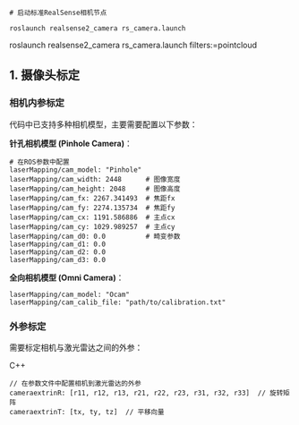 ```
# 启动标准RealSense相机节点

roslaunch realsense2_camera rs_camera.launch
```
 roslaunch realsense2_camera rs_camera.launch filters:=pointcloud

## 1. 摄像头标定

### 相机内参标定

代码中已支持多种相机模型，主要需要配置以下参数：

**针孔相机模型 (Pinhole Camera)**：


```
# 在ROS参数中配置
laserMapping/cam_model: "Pinhole"
laserMapping/cam_width: 2448      # 图像宽度
laserMapping/cam_height: 2048     # 图像高度
laserMapping/cam_fx: 2267.341493  # 焦距fx
laserMapping/cam_fy: 2274.135734  # 焦距fy  
laserMapping/cam_cx: 1191.586886  # 主点cx
laserMapping/cam_cy: 1029.989257  # 主点cy
laserMapping/cam_d0: 0.0          # 畸变参数
laserMapping/cam_d1: 0.0
laserMapping/cam_d2: 0.0
laserMapping/cam_d3: 0.0
```

**全向相机模型 (Omni Camera)**：


```
laserMapping/cam_model: "Ocam"
laserMapping/cam_calib_file: "path/to/calibration.txt"
```

### 外参标定

需要标定相机与激光雷达之间的外参：

C++

```
// 在参数文件中配置相机到激光雷达的外参
cameraextrinR: [r11, r12, r13, r21, r22, r23, r31, r32, r33]  // 旋转矩阵
cameraextrinT: [tx, ty, tz]  // 平移向量
```


